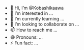 - 👋 Hi, I’m @Kobashikaawa
- 👀 I’m interested in ...
- 🌱 I’m currently learning ...
- 💞️ I’m looking to collaborate on ...
- 📫 How to reach me ...
- 😄 Pronouns: ...
- ⚡ Fun fact: ...

<!---
Kobashikaawa/Kobashikaawa is a ✨ special ✨ repository because its `README.md` (this file) appears on your GitHub profile.
You can click the Preview link to take a look at your changes.
--->
